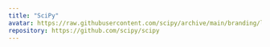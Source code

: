 ```yaml
---
title: "SciPy"
avatar: https://raw.githubusercontent.com/scipy/archive/main/branding/logos/scipy_logo.svg
repository: https://github.com/scipy/scipy
---
```

